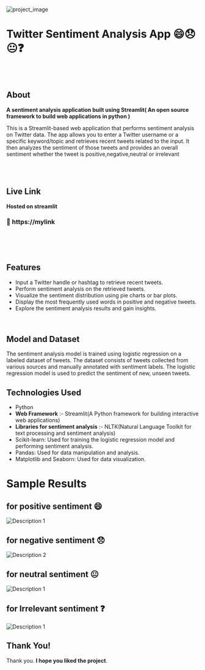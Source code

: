 ![project_image](https://miro.medium.com/max/1200/1*sDa7Oqnh-zRXPPewKZid4g.png)
<br>
# Twitter Sentiment Analysis App 😄😞😐❓
<br>
<br>

## About
**A sentiment analysis application built using Streamlit( An open source framework to build web applications in python )**

This is a Streamlit-based web application that performs sentiment analysis on Twitter data. The app allows you to enter a Twitter username or a specific keyword/topic and retrieves recent tweets related to the input. It then analyzes the sentiment of those tweets and provides an overall sentiment whether the tweet  is positive,negative,neutral or irrelevant

<br>
<br>

## Live Link
**Hosted on streamlit**

### 🔗 https://mylink
<br>
<br>


<br>

## Features

- Input a Twitter handle or hashtag to retrieve recent tweets.
- Perform sentiment analysis on the retrieved tweets.
- Visualize the sentiment distribution using pie charts or bar plots.
- Display the most frequently used words in positive and negative tweets.
- Explore the sentiment analysis results and gain insights.

<br>

## Model and Dataset
The sentiment analysis model is trained using logistic regression on a labeled dataset of tweets. The dataset consists of tweets collected from various sources and manually annotated with sentiment labels. The logistic regression model is used to predict the sentiment of new, unseen tweets.

## Technologies Used

- Python
- **Web Framework** :- Streamlit(A Python framework for building interactive web applications)
- **Libraries for sentiment analysis** :- NLTK(Natural Language Toolkit for text processing and sentiment analysis)
- Scikit-learn: Used for training the logistic regression model and performing sentiment analysis.
- Pandas: Used for data manipulation and analysis.
- Matplotlib and Seaborn: Used for data visualization.

# Sample Results

## for positive sentiment 😄

![Description 1](https://miro.medium.com/max/1200/1*sDa7Oqnh-zRXPPewKZid4g.png)

## for negative sentiment 😞

![Description 2](https://miro.medium.com/max/1200/1*sDa7Oqnh-zRXPPewKZid4g.png)

## for neutral sentiment 😐

![Description 1](https://miro.medium.com/max/1200/1*sDa7Oqnh-zRXPPewKZid4g.png)

## for Irrelevant sentiment ❓

![Description 1](https://miro.medium.com/max/1200/1*sDa7Oqnh-zRXPPewKZid4g.png)

## Thank You!
Thank you. **I hope you liked the project**.

